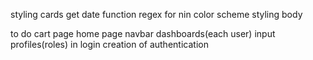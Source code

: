 
styling cards
get date function
regex for nin
color scheme
styling body

to do
 cart page
home page
navbar
dashboards(each user)
input profiles(roles) in login
creation of authentication

